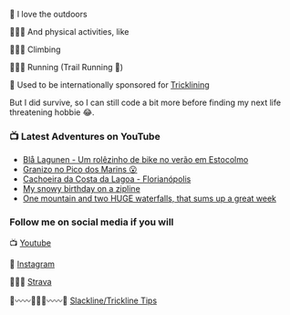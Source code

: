 🌄 I love the outdoors 

🤸🏼‍♂️ And physical activities, like

🧗🏻‍♂️ Climbing

🏃🏻‍♂️ Running (Trail Running 💚)

🎢 Used to be internationally sponsored for [Tricklining](https://youtu.be/AwZD0W4QY4c)

But I did survive, so I can still code a bit more before finding my next life threatening hobbie 😂.

### 📺 Latest Adventures on YouTube

<!-- YOUTUBE:START -->
- [Blå Lagunen - Um rolêzinho de bike no verão em Estocolmo](https://www.youtube.com/watch?v=52Ee3Z-1AXE)
- [Granizo no Pico dos Marins 😮](https://www.youtube.com/watch?v=3Kz_V8XWo0k)
- [Cachoeira da Costa da Lagoa - Florianópolis](https://www.youtube.com/watch?v=shjOecDtkAM)
- [My snowy birthday on a zipline](https://www.youtube.com/watch?v=hchZUroifz4)
- [One mountain and two HUGE waterfalls, that sums up a great week](https://www.youtube.com/watch?v=KdLxy1qNiYc)
<!-- YOUTUBE:END -->

### Follow me on social media if you will
📺 [Youtube](https://www.youtube.com/decabecanomato/?sub_confirmation=1)

📸 [Instagram](https://www.instagram.com/decabecanomato)

🏃🏻‍♂️ [Strava](https://www.strava.com/athletes/12209995)

🌲〰️〰️🚶🏻‍♂️〰️〰️🌲 [Slackline/Trickline Tips](https://www.youtube.com/slacklinetrickpedia/?sub_confirmation=1)
